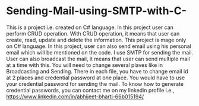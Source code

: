 # Sending-Mail-using-SMTP-with-C-
This is a project i.e. created on C# language.
In this project user can perform CRUD operation. With CRUD operation, it means that user can create, read, update and delete the information.
This project is mage only on C# language.
In this project, user can also send email using his personal email which will be mentioned on the code.
I use SMTP for sending the mail.
User can also broadcast the mail, it means that user can send multiple mail at a time with this.
You will need to change several plaves like in Broadcasting and Sending.
There in each file, you have to change email id at 2 places and credential password at one place.
You would have to use your credential password for sending the mail.
To know how to generate credential passwords, you can contact me on my linkedin profile i.e., https://www.linkedin.com/in/abhijeet-bharti-66b015194/
